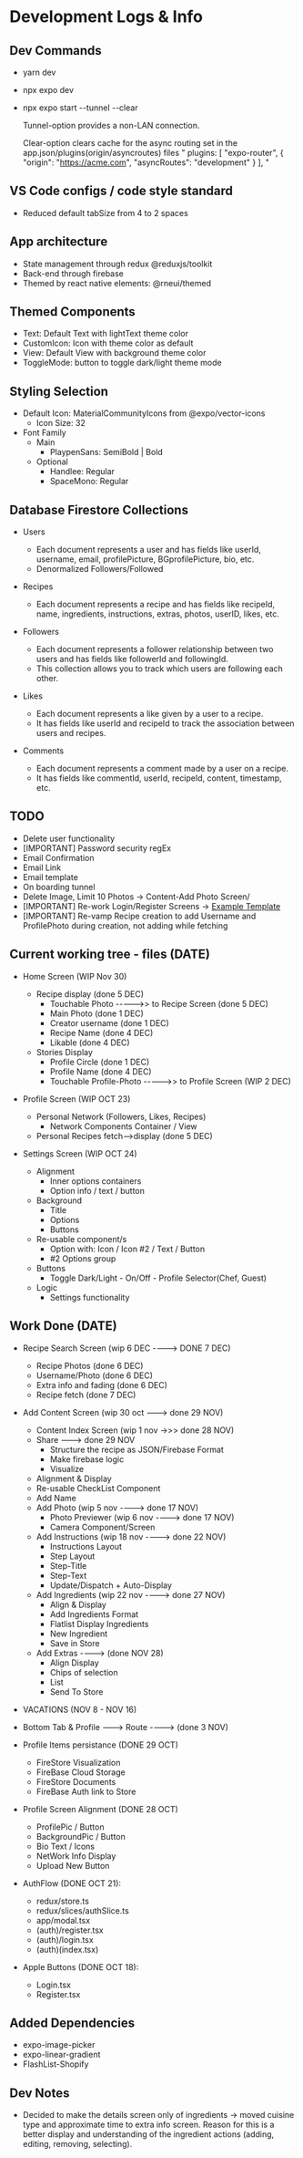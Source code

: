 # Development Logs & Info

## Dev Commands

- yarn dev
- npx expo dev
- npx expo start --tunnel --clear

     Tunnel-option provides a non-LAN connection.

     Clear-option clears cache for the async routing set in the app.json/plugins(origin/asyncroutes) files
     " plugins: [
        "expo-router",
        {
          "origin": "https://acme.com",
          "asyncRoutes": "development"
        }
      ],
      "

## VS Code configs / code style standard

- Reduced default tabSize from 4 to 2 spaces

## App architecture

- State management through redux @reduxjs/toolkit
- Back-end through firebase
- Themed by react native elements: @rneui/themed

## Themed Components

- Text: Default Text with lightText theme color
- CustomIcon: Icon with theme color as default
- View: Default View with background theme color
- ToggleMode: button to toggle dark/light theme mode

## Styling Selection

- Default Icon: MaterialCommunityIcons from @expo/vector-icons
  - Icon Size: 32
- Font Family
  - Main
    - PlaypenSans: SemiBold | Bold
  - Optional
    - Handlee: Regular
    - SpaceMono: Regular
  
## Database Firestore Collections

- Users
  - Each document represents a user and has fields like userId, username, email, profilePicture, BGprofilePicture, bio, etc.
  - Denormalized Followers/Followed
  
- Recipes
  - Each document represents a recipe and has fields like recipeId, name, ingredients, instructions, extras, photos, userID, likes, etc.
  
- Followers
  - Each document represents a follower relationship between two users and has fields like followerId and followingId.
  - This collection allows you to track which users are following each other.

- Likes
  - Each document represents a like given by a user to a recipe.
  - It has fields like userId and recipeId to track the association between users and recipes.

- Comments
  - Each document represents a comment made by a user on a recipe.
  - It has fields like commentId, userId, recipeId, content, timestamp, etc.

## TODO

- Delete user functionality
- [IMPORTANT] Password security regEx
- Email Confirmation
- Email Link
- Email template
- On boarding tunnel
- Delete Image, Limit 10 Photos -> Content-Add Photo Screen/
- [IMPORTANT] Re-work Login/Register Screens -> [Example Template](https://reactnativeexample.com/react-native-starter-kit-with-firebase-auth-and-facebook-login/)
- [IMPORTANT] Re-vamp Recipe creation to add Username and ProfilePhoto during creation, not adding while fetching

## Current working tree - files (DATE)

- Home Screen (WIP Nov 30)
  - Recipe display (done 5 DEC)
    - Touchable Photo ----->> to Recipe Screen (done 5 DEC)
    - Main Photo (done 1 DEC)
    - Creator username (done 1 DEC)
    - Recipe Name (done 4 DEC)
    - Likable (done 4 DEC)
  - Stories Display
    - Profile Circle (done 1 DEC)
    - Profile Name (done 4 DEC)
    - Touchable Profile-Photo ----->> to Profile Screen (WIP 2 DEC)

- Profile Screen (WIP OCT 23)
  - Personal Network (Followers, Likes, Recipes)
    - Network Components Container / View
  - Personal Recipes fetch-->display (done 5 DEC)
  
- Settings Screen (WIP OCT 24)
  - Alignment
    - Inner options containers
    - Option info / text / button
  - Background
    - Title
    - Options
    - Buttons
  - Re-usable component/s
    - Option with: Icon / Icon #2 / Text / Button
    - #2 Options group
  - Buttons
    - Toggle Dark/Light - On/Off - Profile Selector(Chef, Guest)  
  - Logic
    - Settings functionality

## Work Done (DATE)

- Recipe Search Screen (wip 6 DEC ----> DONE 7 DEC)
  - Recipe Photos (done 6 DEC)
  - Username/Photo (done 6 DEC)
  - Extra info and fading (done 6 DEC)
  - Recipe fetch (done 7 DEC)

- Add Content Screen (wip 30 oct ---> done 29 NOV)  
  - Content Index Screen (wip 1 nov ->>> done 28 NOV)
  - Share ---> done 29 NOV
    - Structure the recipe as JSON/Firebase Format
    - Make firebase logic
    - Visualize
  - Alignment & Display
  - Re-usable CheckList Component
  - Add Name
  - Add Photo (wip 5 nov ----> done 17 NOV)
    - Photo Previewer (wip 6 nov ----> done 17 NOV)
    - Camera Component/Screen
  - Add Instructions (wip 18 nov ----> done 22 NOV)
    - Instructions Layout
    - Step Layout
    - Step-Title
    - Step-Text
    - Update/Dispatch + Auto-Display
  - Add Ingredients (wip 22 nov ----> done 27 NOV)
    - Align & Display
    - Add Ingredients Format
    - Flatlist Display Ingredients
    - New Ingredient
    - Save in Store
  - Add Extras ----> (done NOV 28)
    - Align Display
    - Chips of selection
    - List
    - Send To Store

- VACATIONS (NOV 8 - NOV 16)
- Bottom Tab & Profile ---> Route ----> (done 3 NOV)

- Profile Items persistance (DONE 29 OCT)
  - FireStore Visualization
  - FireBase Cloud Storage
  - FireStore Documents
  - FireBase Auth link to Store

- Profile Screen Alignment (DONE 28 OCT)
  - ProfilePic / Button
  - BackgroundPic / Button
  - Bio Text / Icons
  - NetWork Info Display
  - Upload New Button

- AuthFlow (DONE OCT 21):
  - redux/store.ts
  - redux/slices/authSlice.ts
  - app/modal.tsx
  - (auth)/register.tsx
  - (auth)/login.tsx
  - (auth)(index.tsx)

- Apple Buttons (DONE OCT 18):
  - Login.tsx
  - Register.tsx

## Added Dependencies

- expo-image-picker
- expo-linear-gradient
- FlashList-Shopify

## Dev Notes

- Decided to make the details screen only of ingredients -> moved cuisine type and approximate time to extra info screen. Reason for this is a better display and understanding of the ingredient actions (adding, editing, removing, selecting).
